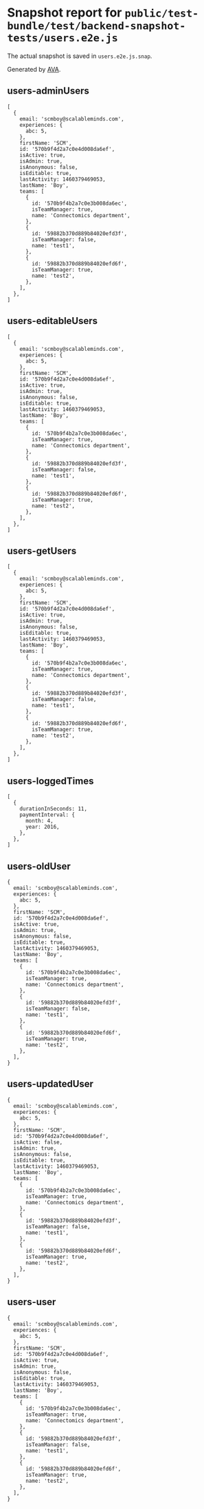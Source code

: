 # Snapshot report for `public/test-bundle/test/backend-snapshot-tests/users.e2e.js`

The actual snapshot is saved in `users.e2e.js.snap`.

Generated by [AVA](https://ava.li).

## users-adminUsers

    [
      {
        email: 'scmboy@scalableminds.com',
        experiences: {
          abc: 5,
        },
        firstName: 'SCM',
        id: '570b9f4d2a7c0e4d008da6ef',
        isActive: true,
        isAdmin: true,
        isAnonymous: false,
        isEditable: true,
        lastActivity: 1460379469053,
        lastName: 'Boy',
        teams: [
          {
            id: '570b9f4b2a7c0e3b008da6ec',
            isTeamManager: true,
            name: 'Connectomics department',
          },
          {
            id: '59882b370d889b84020efd3f',
            isTeamManager: false,
            name: 'test1',
          },
          {
            id: '59882b370d889b84020efd6f',
            isTeamManager: true,
            name: 'test2',
          },
        ],
      },
    ]

## users-editableUsers

    [
      {
        email: 'scmboy@scalableminds.com',
        experiences: {
          abc: 5,
        },
        firstName: 'SCM',
        id: '570b9f4d2a7c0e4d008da6ef',
        isActive: true,
        isAdmin: true,
        isAnonymous: false,
        isEditable: true,
        lastActivity: 1460379469053,
        lastName: 'Boy',
        teams: [
          {
            id: '570b9f4b2a7c0e3b008da6ec',
            isTeamManager: true,
            name: 'Connectomics department',
          },
          {
            id: '59882b370d889b84020efd3f',
            isTeamManager: false,
            name: 'test1',
          },
          {
            id: '59882b370d889b84020efd6f',
            isTeamManager: true,
            name: 'test2',
          },
        ],
      },
    ]

## users-getUsers

    [
      {
        email: 'scmboy@scalableminds.com',
        experiences: {
          abc: 5,
        },
        firstName: 'SCM',
        id: '570b9f4d2a7c0e4d008da6ef',
        isActive: true,
        isAdmin: true,
        isAnonymous: false,
        isEditable: true,
        lastActivity: 1460379469053,
        lastName: 'Boy',
        teams: [
          {
            id: '570b9f4b2a7c0e3b008da6ec',
            isTeamManager: true,
            name: 'Connectomics department',
          },
          {
            id: '59882b370d889b84020efd3f',
            isTeamManager: false,
            name: 'test1',
          },
          {
            id: '59882b370d889b84020efd6f',
            isTeamManager: true,
            name: 'test2',
          },
        ],
      },
    ]

## users-loggedTimes

    [
      {
        durationInSeconds: 11,
        paymentInterval: {
          month: 4,
          year: 2016,
        },
      },
    ]

## users-oldUser

    {
      email: 'scmboy@scalableminds.com',
      experiences: {
        abc: 5,
      },
      firstName: 'SCM',
      id: '570b9f4d2a7c0e4d008da6ef',
      isActive: true,
      isAdmin: true,
      isAnonymous: false,
      isEditable: true,
      lastActivity: 1460379469053,
      lastName: 'Boy',
      teams: [
        {
          id: '570b9f4b2a7c0e3b008da6ec',
          isTeamManager: true,
          name: 'Connectomics department',
        },
        {
          id: '59882b370d889b84020efd3f',
          isTeamManager: false,
          name: 'test1',
        },
        {
          id: '59882b370d889b84020efd6f',
          isTeamManager: true,
          name: 'test2',
        },
      ],
    }

## users-updatedUser

    {
      email: 'scmboy@scalableminds.com',
      experiences: {
        abc: 5,
      },
      firstName: 'SCM',
      id: '570b9f4d2a7c0e4d008da6ef',
      isActive: false,
      isAdmin: true,
      isAnonymous: false,
      isEditable: true,
      lastActivity: 1460379469053,
      lastName: 'Boy',
      teams: [
        {
          id: '570b9f4b2a7c0e3b008da6ec',
          isTeamManager: true,
          name: 'Connectomics department',
        },
        {
          id: '59882b370d889b84020efd3f',
          isTeamManager: false,
          name: 'test1',
        },
        {
          id: '59882b370d889b84020efd6f',
          isTeamManager: true,
          name: 'test2',
        },
      ],
    }

## users-user

    {
      email: 'scmboy@scalableminds.com',
      experiences: {
        abc: 5,
      },
      firstName: 'SCM',
      id: '570b9f4d2a7c0e4d008da6ef',
      isActive: true,
      isAdmin: true,
      isAnonymous: false,
      isEditable: true,
      lastActivity: 1460379469053,
      lastName: 'Boy',
      teams: [
        {
          id: '570b9f4b2a7c0e3b008da6ec',
          isTeamManager: true,
          name: 'Connectomics department',
        },
        {
          id: '59882b370d889b84020efd3f',
          isTeamManager: false,
          name: 'test1',
        },
        {
          id: '59882b370d889b84020efd6f',
          isTeamManager: true,
          name: 'test2',
        },
      ],
    }
